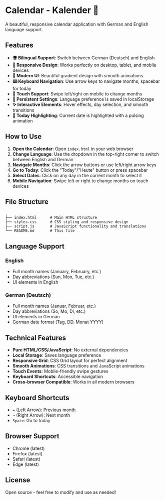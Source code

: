 # Calendar - Kalender 📅

A beautiful, responsive calendar application with German and English language support.

## Features

- **🌍 Bilingual Support**: Switch between German (Deutsch) and English
- **📱 Responsive Design**: Works perfectly on desktop, tablet, and mobile devices
- **🎨 Modern UI**: Beautiful gradient design with smooth animations
- **⌨️ Keyboard Navigation**: Use arrow keys to navigate months, spacebar for today
- **📱 Touch Support**: Swipe left/right on mobile to change months
- **💾 Persistent Settings**: Language preference is saved in localStorage
- **✨ Interactive Elements**: Hover effects, day selection, and smooth transitions
- **📍 Today Highlighting**: Current date is highlighted with a pulsing animation

## How to Use

1. **Open the Calendar**: Open `index.html` in your web browser
2. **Change Language**: Use the dropdown in the top-right corner to switch between English and German
3. **Navigate Months**: Click the arrow buttons or use left/right arrow keys
4. **Go to Today**: Click the "Today"/"Heute" button or press spacebar
5. **Select Dates**: Click on any day in the current month to select it
6. **Mobile Navigation**: Swipe left or right to change months on touch devices

## File Structure

```
.
├── index.html      # Main HTML structure
├── styles.css      # CSS styling and responsive design
├── script.js       # JavaScript functionality and translations
└── README.md       # This file
```

## Language Support

### English
- Full month names (January, February, etc.)
- Day abbreviations (Sun, Mon, Tue, etc.)
- UI elements in English

### German (Deutsch)
- Full month names (Januar, Februar, etc.)
- Day abbreviations (So, Mo, Di, etc.)
- UI elements in German
- German date format (Tag, DD. Monat YYYY)

## Technical Features

- **Pure HTML/CSS/JavaScript**: No external dependencies
- **Local Storage**: Saves language preference
- **Responsive Grid**: CSS Grid layout for perfect alignment
- **Smooth Animations**: CSS transitions and JavaScript animations
- **Touch Events**: Mobile-friendly swipe gestures
- **Keyboard Shortcuts**: Accessible navigation
- **Cross-browser Compatible**: Works in all modern browsers

## Keyboard Shortcuts

- `←` (Left Arrow): Previous month
- `→` (Right Arrow): Next month
- `Space`: Go to today

## Browser Support

- Chrome (latest)
- Firefox (latest)
- Safari (latest)
- Edge (latest)

## License

Open source - feel free to modify and use as needed!